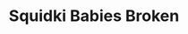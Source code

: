 ---
slug: squidki-babies-broken
title: Squidki Babies Broken
description: "Squidki Babies Broken is an exciting online game. Play for free directly in your browser!"
icon: /images/new_mods/Sprunki Babies Broken.png
url: https://wowtbc.net/sprunkin/babies-broken/index.html
previewImage: /images/new_mods/Sprunki Babies Broken.png
type: new mods

# SEO配置
seo:
  title: "Squidki Babies Broken - Play Free Online Game | Fun Browser Games"
  description: "Squidki Babies Broken - Play this fun online game for free in your browser. No download required!"
  ogImage: "/images/new_mods/Sprunki Babies Broken.png"
  keywords: "squidki-babies-broken, online game, browser game, free game, new mods game, play online"

videoUrls:
  - https://www.youtube.com/embed/example1
  - https://www.youtube.com/embed/example2

whyPlay:
  title: "Why Play Squidki Babies Broken?"
  items:
    - "Immersive Gameplay: Squidki Babies Broken offers an engaging and immersive gaming experience that will keep you entertained for hours"
    - "Challenging Levels: Test your skills with increasingly difficult challenges and obstacles"
    - "Beautiful Graphics: Enjoy stunning visuals and smooth animations that bring the game world to life"
    - "Regular Updates: New content and features are added regularly to keep the game fresh and exciting"
    - "Free to Play: Experience all the fun without spending a penny"
    - "Community Features: Connect with other players, share strategies, and compete for high scores"
    - "Cross-Platform: Play on any device with a web browser, no downloads required"

features:
  title: "Key Features of Squidki Babies Broken"
  image: "/images/new_mods/Sprunki Babies Broken.png"
  items:
    - "Intuitive Controls: Easy to learn controls make Squidki Babies Broken accessible for players of all skill levels"
    - "Multiple Game Modes: Enjoy various gameplay options that provide different challenges and experiences"
    - "Character Customization: Personalize your gaming experience with unique characters and items"
    - "Achievement System: Complete special tasks to earn rewards and recognition"
    - "Leaderboards: Compete with players worldwide and see who can achieve the highest scores"

characteristics:
  title: "Game Characteristics"
  image: "/images/new_mods/Sprunki Babies Broken.png"
  items:
    - "Genre: New mods game with elements of strategy and skill"
    - "Difficulty: Suitable for both casual gamers and those seeking a challenge"
    - "Play Time: Quick sessions or extended gameplay, depending on your preference"
    - "Art Style: Vibrant and engaging visuals that enhance the gaming experience"
    - "Sound Design: Immersive audio that complements the gameplay perfectly"

info: "Squidki Babies Broken is an exciting online game that offers players a unique and engaging gaming experience. With its intuitive controls, stunning visuals, and challenging gameplay, Squidki Babies Broken provides hours of entertainment for players of all ages and skill levels. Whether you're looking for a quick gaming session during a break or an extended play session, Squidki Babies Broken delivers an immersive experience that will keep you coming back for more. The game features multiple levels of increasing difficulty, ensuring that players are constantly challenged as they progress. With regular updates adding new content and features, Squidki Babies Broken remains fresh and exciting, providing endless entertainment options for its growing community of players."

howToPlayIntro: "Welcome to Squidki Babies Broken! This guide will walk you through the basics and help you master the game. Whether you're a beginner or looking to improve your skills, these tips and instructions will enhance your gaming experience."

howToPlaySteps:
  - title: "Getting Started"
    description: "Begin your Squidki Babies Broken adventure by familiarizing yourself with the controls. Use your keyboard or mouse to navigate through the game interface. The tutorial will guide you through the basic mechanics and help you understand the objectives."
  - title: "Understanding the Objectives"
    description: "In Squidki Babies Broken, your main goal is to progress through levels by completing specific objectives. Each level presents unique challenges that require different strategies and approaches."
  - title: "Mastering the Controls"
    description: "Practice using the controls to improve your precision and reaction time. Squidki Babies Broken requires quick reflexes and strategic thinking to overcome obstacles and defeat opponents."
  - title: "Utilizing Power-ups"
    description: "Collect power-ups throughout the game to enhance your abilities and overcome difficult challenges. Each power-up offers unique advantages that can be crucial for success."
  - title: "Developing Strategies"
    description: "As you progress in Squidki Babies Broken, develop effective strategies for different scenarios. Analyze patterns, anticipate challenges, and adapt your approach to maximize your performance."

faq:
  title: "Frequently Asked Questions about Squidki Babies Broken"
  items:
    - question: "Is Squidki Babies Broken free to play?"
      answer: "Yes, Squidki Babies Broken is completely free to play directly in your web browser. No downloads or purchases are required to enjoy the full game experience."
    - question: "Can I play Squidki Babies Broken on mobile devices?"
      answer: "Yes, Squidki Babies Broken is optimized for both desktop and mobile play. You can enjoy the game on any device with a web browser and internet connection."
    - question: "Are there any in-game purchases?"
      answer: "While Squidki Babies Broken is free to play, there may be optional in-game purchases available for cosmetic items or additional features that don't affect core gameplay."
    - question: "How often is Squidki Babies Broken updated?"
      answer: "The developers regularly update Squidki Babies Broken with new content, features, and improvements based on player feedback and game performance."
    - question: "Can I play Squidki Babies Broken offline?"
      answer: "Currently, Squidki Babies Broken requires an internet connection to play as it's a browser-based online game."
    - question: "Is Squidki Babies Broken suitable for children?"
      answer: "Yes, Squidki Babies Broken is designed to be family-friendly and suitable for players of all ages."
    - question: "How do I report bugs or issues?"
      answer: "If you encounter any problems while playing Squidki Babies Broken, you can report them through the game's support page or contact the developers directly through their website."
    - question: "Still Have Questions?"
      answer: "If you have additional questions about Squidki Babies Broken that aren't covered in this FAQ, please visit our support center or contact our customer service team for assistance."
---